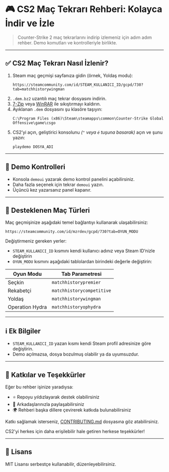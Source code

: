 # 🎮 CS2 Maç Tekrarı Rehberi: Kolayca İndir ve İzle
> Counter-Strike 2 maç tekrarlarını indirip izlemeniz için adım adım rehber. Demo komutları ve kontrolleriyle birlikte.

---

## ✅ CS2 Maç Tekrarı Nasıl İzlenir?
1. Steam maç geçmişi sayfanıza gidin (örnek, Yoldaş modu):
   ```
   https://steamcommunity.com/id/STEAM_KULLANICI_ID/gcpd/730?tab=matchhistorywingman
   ```
2. `.dem.bz2` uzantılı maç tekrar dosyasını indirin.
3. [7-Zip](https://www.7-zip.org/) veya [WinRAR](https://www.win-rar.com/) ile sıkıştırmayı kaldırın.
4. Ayıklanan `.dem` dosyasını şu klasöre taşıyın:
   ```
   C:\Program Files (x86)\Steam\steamapps\common\Counter-Strike Global Offensive\game\csgo
   ```
5. CS2’yi açın, geliştirici konsolunu *(`"` veya `é` tuşuna basarak)* açın ve şunu yazın:
   ```
   playdemo DOSYA_ADI
   ```

---

## 🎥 Demo Kontrolleri
- Konsola `demoui` yazarak demo kontrol panelini açabilirsiniz.
- Daha fazla seçenek için tekrar `demoui` yazın.
- Üçüncü kez yazarsanız panel kapanır.

---

## 🔗 Desteklenen Maç Türleri
Maç geçmişinize aşağıdaki temel bağlantıyı kullanarak ulaşabilirsiniz:  
```
https://steamcommunity.com/id/mzrdev/gcpd/730?tab=OYUN_MODU
```

Değiştirmeniz gereken yerler:
- `STEAM_KULLANICI_ID` kısmını kendi kullanıcı adınız veya Steam ID’nizle değiştirin
- `OYUN_MODU` kısmını aşağıdaki tablolardan birindeki değerle değiştirin:

| Oyun Modu          | Tab Parametresi           |
|--------------------|---------------------------|
| Seçkin             | `matchhistorypremier`     |
| Rekabetçi          | `matchhistorycompetitive` |
| Yoldaş             | `matchhistorywingman`     |
| Operation Hydra    | `matchhistoryophydra`     |

---

## ℹ️ Ek Bilgiler
- `STEAM_KULLANICI_ID` yazan kısmı kendi Steam profil adresinize göre değiştirin.
- Demo açılmazsa, dosya bozulmuş olabilir ya da uyumsuzdur.

---

## 🤝 Katkılar ve Teşekkürler
Eğer bu rehber işinize yaradıysa:
- ⭐ Repoyu yıldızlayarak destek olabilirsiniz
- 📢 Arkadaşlarınızla paylaşabilirsiniz
- 🌍 Rehberi başka dillere çevirerek katkıda bulunabilirsiniz

Katkı sağlamak isterseniz, [CONTRIBUTING.md](CONTRIBUTING.md) dosyasına göz atabilirsiniz.

CS2'yi herkes için daha erişilebilir hale getiren herkese teşekkürler!

---

## 📄 Lisans
MIT Lisansı serbestçe kullanabilir, düzenleyebilirsiniz.